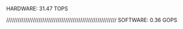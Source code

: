 HARDWARE:
31.47 TOPS


//////////////////////////////////////////////////////////
SOFTWARE:
0.36 GOPS
